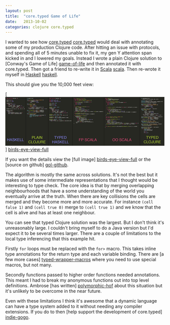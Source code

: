 ```yaml
---
layout: post
title:  "core.typed Game of Life"
date:   2013-10-02
categories: clojure core.typed
---
```


I wanted to see how [core.typed] [core.typed] would deal with annotating some
of my production Clojure code. After hitting an issue with protocols, and
spending all of 5 minutes unable to fix it, my gen Y attention span kicked in
and I lowered my goals. Instead I wrote a plain Clojure solution to [Conway's
Game of Life] [game-of-life] and then annotated it with core.typed. Then got a
friend to re-write it in [Scala] [scala]. Then re-wrote it myself in [Haskell]
[haskell].

This should give you the 10,000 feet view:

[<img src="/images/birds-eye-view-typed-gol-thumbnail.gif" />]
[birds-eye-view-full]

If you want the details view the [full image] [birds-eye-view-full] or the
[source on github] [gol-github].

The algorithm is mostly the same across solutions. It's not the best but it
makes use of some intermediate representations that I thought would be
interesting to type check. The core idea is that by merging overlapping
neighbourhoods that have a some understanding of the world you eventually
arrive at the truth. When there are key collisions the cells are merged and
they become more and more accurate. For instance `(cell false 1)` and `(cell
true 0)` merge to `(cell true 1)` and we know that the cell is alive and has at
least one neighbour.

You can see that typed Clojure solution was the largest. But I don't think it's
unreasonably large. I couldn't bring myself to do a Java version but I'd expect
it to be several times larger. There are a couple of limitations to the local
type inferencing that this example hit.

Firstly `for` loops must be replaced with the `for>` macro. This takes inline
type annotations for the return type and each variable binding. There are [a
few more cases] [typed-wrapper-macros] where you need to use special macros,
but not many.

Secondly functions passed to higher order functions needed annotations. This
meant I had to break my anonymous functions out into top level definitions.
Ambrose [has written] [polymorphic-hof] about this situation but it's unlikely
to be overcome in the near future.

Even with these limitations I think it's awesome that a dynamic language can
have a type system added to it without needing any compiler extensions. If you
do to then [help support the development of core.typed] [indie-gogo].

[core.typed]: https://github.com/clojure/core.typed
[game-of-life]: http://en.wikipedia.org/wiki/Conway's_Game_of_Life
[scala]: http://www.scala-lang.org/
[haskell]: http://www.haskell.org/haskellwiki/Haskell
[birds-eye-view-full]: /images/birds-eye-view-typed-gol-full-size.gif
[gol-github]: https://github.com/logaan/typed-game-of-life
[typed-wrapper-macros]: https://github.com/clojure/core.typed/wiki/User-Guide#typed-wrapper-macros
[polymorphic-hof]: http://frenchy64.github.io/typed/clojure,/core.typed,/clojure/2013/09/02/polymorphic-hof.html
[indie-gogo]: http://www.indiegogo.com/projects/typed-clojure

